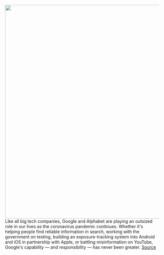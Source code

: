 <img src='https://cdn.vox-cdn.com/thumbor/0TxYrjEGn3WzB0Jh6NPA2chBnYY=/0x0:2040x1360/1200x675/filters:focal(930x492:1256x818)/cdn.vox-cdn.com/uploads/chorus_image/image/66815094/VRG_ILLO_4028_VC_Sundar.0.jpg' width='700px' /><br/>
Like all big tech companies, Google and Alphabet are playing an outsized role in our lives as the coronavirus pandemic continues. Whether it's helping people find reliable information in search, working with the government on testing, building an exposure-tracking system into Android and iOS in partnership with Apple, or battling misinformation on YouTube, Google's capability — and responsibility — has never been greater.
<a href='https://www.theverge.com/2020/5/19/21262934/google-alphabet-ceo-sundar-pichai-interview-pandemic-coronavirus'> Source <a/>